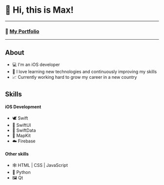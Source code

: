 # 👋 Hi, this is Max!
---
### 💼 **[My Portfolio](http://immmax.github.io)**
---
## About
- 💻 I'm an iOS developer
- 🚀 I love learning new technologies and continuously improving my skills
- 📈 Currently working hard to grow my career in a new country

## Skills
#### iOS Development
- 🕊️ Swift
- 🎨 SwiftUI
- 📅 SwiftData
- 📍 MapKit
- ☁️ Firebase
#### Other skills
- 🕸️ HTML | CSS | JavaScript
- 🐍 Python
- 🖼️ Qt
